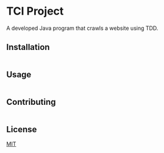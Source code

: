 # TCI Project

A developed Java program that crawls a website using TDD.

## Installation

```NONE
```

## Usage


```NONE
```


## Contributing


```NONE
```

## License
[MIT](https://choosealicense.com/licenses/mit/)
